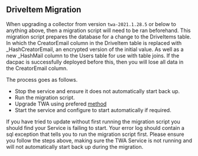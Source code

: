 ## DriveItem Migration

When upgrading a collector from version ```twa-2021.1.28.5``` or below to anything above, then a migration script will need to be ran beforehand. This migration script prepares the database for a change to the DriveItems table. In which the CreatorEmail column in the DriveItem table is replaced with _HashCreatorEmail, an encrypted version of the initial value. As well as a new _HashMail column to the Users table for use with table joins. If the dacpac is successfully deployed before this, then you will lose all data in the CreatorEmail column.

The process goes as follows.
-   Stop the service and ensure it does not automatically start back up.
-   Run the migration script.
-   Upgrade TWA using prefered [method](/twa/UpgradingTeamworkAnalytics.html)
-   Start the service and configure to start automatically if required.

If you have tried to update without first running the migration script you should find your Service is failing to start. Your error log should contain a sql exception that tells you to run the migration script first. Please ensure you follow the steps above, making sure the TWA Service is not running and will not automatically start back up during the migration.